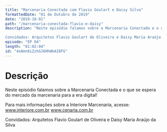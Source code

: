 ```yaml
---
title: "Marcenaria Conectada com Flavio Goulart e Daisy Silva"
formattedDate: "01 de Outubro de 2019"
date: "2019-10-01"
path: "/marcenaria-conectada-flavio-e-daisy"
description: "Neste episódio falamos sobre a Marcenaria Conectada e o que se espera do mercado da marcenaria para a era digital!

Convidados: Arquitetos Flavio Goulart de Oliveira e Daisy Maria Araújo da Silva."
episode: "EP 04"
length: "01:02:04"
id: "4o8mn8iZzhGJ6HhWkAI8FG"
---
```


# Descrição

Neste episódio falamos sobre a Marcenaria Conectada e o que se espera do mercado da marcenaria para a era digital!

Para mais informações sobre a Interiore Marcenaria, acesse: www.interiore.com.br
www.cenaria.com.br

Convidados: Arquitetos Flavio Goulart de Oliveira e Daisy Maria Araújo da Silva
